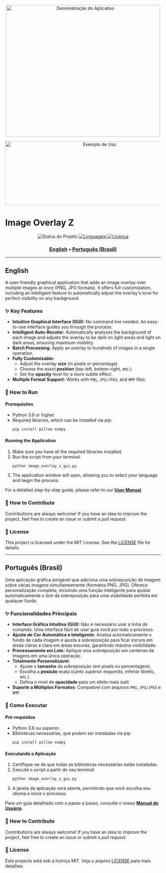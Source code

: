 <p align="center">
  <img width="498" height="427" src="https://github.com/user-attachments/assets/285bbdb3-84d5-47f6-b2ba-17c94abadda1" alt="Demonstração do Aplicativo">
</p>
<p align="center">
  <img width="595" height="208" src="https://github.com/user-attachments/assets/bd0e5540-2cbb-4f34-8007-ae34d9f8b4ae" alt="Exemplo de Uso">
</p>

# Image Overlay Z

<p align="center">
  <img src="https://img.shields.io/badge/status-active-brightgreen" alt="Status do Projeto">
  <a href="https://www.python.org/">
    <img src="https://img.shields.io/badge/Python-3.8+-blue" alt="Linguagem">
  </a>
  <a href="LICENSE">
    <img src="https://img.shields.io/badge/License-MIT-yellow" alt="Licença">
  </a>
</p>

<h3 align="center">
  <a href="#english">English</a> • <a href="#português-brasil">Português (Brasil)</a>
</h3>

---

## English

A user-friendly graphical application that adds an image overlay over multiple images at once (PNG, JPG formats). It offers full customization, including an intelligent feature to automatically adjust the overlay's tone for perfect visibility on any background.

### ✨ Key Features

-   **Intuitive Graphical Interface (GUI):** No command line needed. An easy-to-use interface guides you through the process.
-   **Intelligent Auto-Recolor:** Automatically analyzes the background of each image and adjusts the overlay to be dark on light areas and light on dark areas, ensuring maximum visibility.
-   **Batch Processing:** Apply an overlay to hundreds of images in a single operation.
-   **Fully Customizable:**
    -   Adjust the overlay **size** (in pixels or percentage).
    -   Choose the exact **position** (top-left, bottom-right, etc.).
    -   Set the **opacity** level for a more subtle effect.
-   **Multiple Format Support:** Works with `PNG`, `JPG/JPEG`, and `BMP` files.

### 🚀 How to Run

#### Prerequisites

-   Python 3.8 or higher.
-   Required libraries, which can be installed via pip:
    ```bash
    pip install pillow numpy
    ```

#### Running the Application

1.  Make sure you have all the required libraries installed.
2.  Run the script from your terminal:
    ```bash
    python image_overlay_z_gui.py
    ```
3.  The application window will open, allowing you to select your language and begin the process.

For a detailed step-by-step guide, please refer to our **[User Manual](User_Manual.md)**.

### 🤝 How to Contribute

Contributions are always welcome! If you have an idea to improve the project, feel free to create an *issue* or submit a *pull request*.

### 📄 License

This project is licensed under the MIT License. See the [LICENSE](LICENSE) file for details.

---

## Português (Brasil)

Uma aplicação gráfica amigável que adiciona uma sobreposição de imagem sobre várias imagens simultaneamente (formatos PNG, JPG). Oferece personalização completa, incluindo uma função inteligente para ajustar automaticamente o tom da sobreposição para uma visibilidade perfeita em qualquer fundo.

### ✨ Funcionalidades Principais

-   **Interface Gráfica Intuitiva (GUI):** Não é necessário usar a linha de comando. Uma interface fácil de usar guia você por todo o processo.
-   **Ajuste de Cor Automático e Inteligente:** Analisa automaticamente o fundo de cada imagem e ajusta a sobreposição para ficar escura em áreas claras e clara em áreas escuras, garantindo máxima visibilidade.
-   **Processamento em Lote:** Aplique uma sobreposição em centenas de imagens em uma única operação.
-   **Totalmente Personalizável:**
    -   Ajuste o **tamanho** da sobreposição (em pixels ou porcentagem).
    -   Escolha a **posição** exata (canto superior esquerdo, inferior direito, etc.).
    -   Defina o nível de **opacidade** para um efeito mais sutil.
-   **Suporte a Múltiplos Formatos:** Compatível com arquivos `PNG`, `JPG/JPEG` e `BMP`.

### 🚀 Como Executar

#### Pré-requisitos

-   Python 3.8 ou superior.
-   Bibliotecas necessárias, que podem ser instaladas via pip:
    ```bash
    pip install pillow numpy
    ```

#### Executando a Aplicação

1.  Certifique-se de que todas as bibliotecas necessárias estão instaladas.
2.  Execute o script a partir do seu terminal:
    ```bash
    python image_overlay_z_gui.py
    ```
3.  A janela da aplicação será aberta, permitindo que você escolha seu idioma e inicie o processo.

Para um guia detalhado com o passo a passo, consulte o nosso **[Manual do Usuário](User_Manual.md)**.

### 🤝 How to Contribute

Contributions are always welcome! If you have an idea to improve the project, feel free to create an *issue* or submit a *pull request*.

### 📄 License

Este projecto está sob a licença MIT. Veja o arquivo [LICENSE](LICENSE) para mais detalhes.
